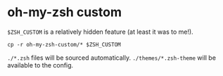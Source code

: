 # oh-my-zsh custom

`$ZSH_CUSTOM` is a relatively hidden feature (at least it was to me!).

`cp -r oh-my-zsh-custom/* $ZSH_CUSTOM`

`./*.zsh` files will be sourced automatically.
`./themes/*.zsh-theme` will be available to the config.